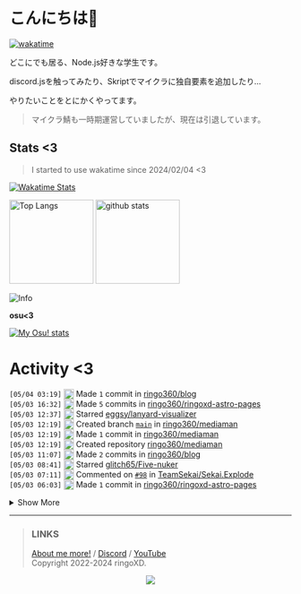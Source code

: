 # こんにちは👋
<!--
<a href="https://ringoxd.pages.dev"><img src="https://avatars.githubusercontent.com/u/105296365" align="right"></a>
-->

[![wakatime](https://wakatime.com/badge/user/018d71ab-3f96-48fe-973b-2f7b3d50ecc9.svg)](https://wakatime.com/@018d71ab-3f96-48fe-973b-2f7b3d50ecc9)

どこにでも居る、Node.js好きな学生です。

discord.jsを触ってみたり、Skriptでマイクラに独自要素を追加したり...

やりたいことをとにかくやってます。

> マイクラ鯖も一時期運営していましたが、現在は引退しています。

## Stats <3


> I started to use wakatime since 2024/02/04 <3

[![Wakatime Stats](https://github-readme-stats.vercel.app/api/wakatime?username=ringo360&layout=compact&theme=tokyonight)](https://wakatime.com/@ringo360)

<p align="left"> 
  <img alt="Top Langs" height="150px" src="https://github-readme-stats.vercel.app/api/top-langs/?username=ringo360&layout=compact&count_private=true&show_icons=true&theme=tokyonight&custom_title=Used%20Languages!" />
  <img alt="github stats" height="150px" src="https://github-readme-stats.vercel.app/api?username=ringo360&count_private=true&show_icons=true&show_icons=true&theme=tokyonight&custom_title=My%20stats%20<3" />
</p>

![Info](http://github-profile-summary-cards.vercel.app/api/cards/profile-details?username=ringo360&theme=tokyonight)


**osu<3**

[![My Osu! stats](https://osu-sig.vercel.app/card?user=P360Rythm&mode=std&lang=en&blur=6&animation=true&hue=307&mini=true)](https://osu.ppy.sh/users/24734251/)

<!--[![Github activity graph](https://github-readme-activity-graph.vercel.app/graph?username=ringo360&bg_color=000024&color=00ff00&line=8080ff&point=d0d0ff&area=true&hide_border=true)](https://github.com/ashutosh00710/github-readme-activity-graph)-->
<!--[![github-chart](https://github-chart.vercel.app/api?user=ringo360)]-->

# Activity <3
<!--START_SECTION:activity-->
`[05/04 03:19]` <img alt="📝" src="https://github.com/cheesits456/github-activity-readme/raw/master/icons/commit.png" align="top" height="18"> Made `1` commit in [ringo360/blog](https://github.com/ringo360/blog)  
`[05/03 16:32]` <img alt="📝" src="https://github.com/cheesits456/github-activity-readme/raw/master/icons/commit.png" align="top" height="18"> Made `5` commits in [ringo360/ringoxd-astro-pages](https://github.com/ringo360/ringoxd-astro-pages)  
`[05/03 12:37]` <img alt="⭐" src="https://github.com/cheesits456/github-activity-readme/raw/master/icons/star.png" align="top" height="18"> Starred [eggsy/lanyard-visualizer](https://github.com/eggsy/lanyard-visualizer)  
`[05/03 12:19]` <img alt="📂" src="https://github.com/cheesits456/github-activity-readme/raw/master/icons/create-branch.png" align="top" height="18"> Created branch [`main`](https://github.com/ringo360/mediaman/tree/main) in [ringo360/mediaman](https://github.com/ringo360/mediaman)  
`[05/03 12:19]` <img alt="📝" src="https://github.com/cheesits456/github-activity-readme/raw/master/icons/commit.png" align="top" height="18"> Made `1` commit in [ringo360/mediaman](https://github.com/ringo360/mediaman)  
`[05/03 12:19]` <img alt="➕" src="https://github.com/cheesits456/github-activity-readme/raw/master/icons/create-repo.png" align="top" height="18"> Created repository [ringo360/mediaman](https://github.com/ringo360/mediaman)  
`[05/03 11:07]` <img alt="📝" src="https://github.com/cheesits456/github-activity-readme/raw/master/icons/commit.png" align="top" height="18"> Made `2` commits in [ringo360/blog](https://github.com/ringo360/blog)  
`[05/03 08:41]` <img alt="⭐" src="https://github.com/cheesits456/github-activity-readme/raw/master/icons/star.png" align="top" height="18"> Starred [glitch65/Five-nuker](https://github.com/glitch65/Five-nuker)  
`[05/03 07:11]` <img alt="🗣" src="https://github.com/cheesits456/github-activity-readme/raw/master/icons/comment.png" align="top" height="18"> Commented on [`#98`](https://github.com//TeamSekai/Sekai.Explode/issues/98 '/gbanにtimeout機能') in [TeamSekai/Sekai.Explode](https://github.com/TeamSekai/Sekai.Explode)  
`[05/03 06:03]` <img alt="📝" src="https://github.com/cheesits456/github-activity-readme/raw/master/icons/commit.png" align="top" height="18"> Made `1` commit in [ringo360/ringoxd-astro-pages](https://github.com/ringo360/ringoxd-astro-pages)  

<details><summary>Show More</summary>

`[05/03 05:37]` <img alt="📝" src="https://github.com/cheesits456/github-activity-readme/raw/master/icons/commit.png" align="top" height="18"> Made `2` commits in [ringo360/blog](https://github.com/ringo360/blog)  
`[05/03 05:21]` <img alt="📝" src="https://github.com/cheesits456/github-activity-readme/raw/master/icons/commit.png" align="top" height="18"> Made `1` commit in [ringo360/ringoxd-astro-pages](https://github.com/ringo360/ringoxd-astro-pages)  
`[05/03 02:19]` <img alt="⭐" src="https://github.com/cheesits456/github-activity-readme/raw/master/icons/star.png" align="top" height="18"> Starred [dochne/wappalyzer](https://github.com/dochne/wappalyzer)  
`[05/03 01:05]` <img alt="📝" src="https://github.com/cheesits456/github-activity-readme/raw/master/icons/commit.png" align="top" height="18"> Made `3` commits in <span title="Private Repo">`🔒ringo360/bio-workers`</span>  
`[05/03 00:52]` <img alt="⭐" src="https://github.com/cheesits456/github-activity-readme/raw/master/icons/star.png" align="top" height="18"> Starred [Mist0090/Monoxide-peaceful](https://github.com/Mist0090/Monoxide-peaceful)  
`[05/02 22:49]` <img alt="⭐" src="https://github.com/cheesits456/github-activity-readme/raw/master/icons/star.png" align="top" height="18"> Starred [tonybaloney/vscode-pets](https://github.com/tonybaloney/vscode-pets)  
`[05/02 13:38]` <img alt="📝" src="https://github.com/cheesits456/github-activity-readme/raw/master/icons/commit.png" align="top" height="18"> Made `900` commits in [TeamSekai/Sekai.Explode](https://github.com/TeamSekai/Sekai.Explode)  
`[05/02 13:38]` <img alt="🎉" src="https://github.com/cheesits456/github-activity-readme/raw/master/icons/merge.png" align="top" height="18"> Merged PR [`#96`](https://github.com//TeamSekai/Sekai.Explode/pull/96 'リファクタリング&canvas使用コマンドをImages Featureに (#74)') in [TeamSekai/Sekai.Explode](https://github.com/TeamSekai/Sekai.Explode)  
`[05/02 13:36]` <img alt="🔍" src="https://github.com/cheesits456/github-activity-readme/raw/master/icons/review.png" align="top" height="18"> Reviewed [`#96`](https://github.com//TeamSekai/Sekai.Explode/pull/96 'リファクタリング&canvas使用コマンドをImages Featureに (#74)') in [TeamSekai/Sekai.Explode](https://github.com/TeamSekai/Sekai.Explode)  
`[05/02 13:28]` <img alt="🗣" src="https://github.com/cheesits456/github-activity-readme/raw/master/icons/comment.png" align="top" height="18"> Commented on [`#96`](https://github.com//TeamSekai/Sekai.Explode/issues/96 'リファクタリング&canvas使用コマンドをImages Featureに (#74)') in [TeamSekai/Sekai.Explode](https://github.com/TeamSekai/Sekai.Explode)  
`[05/02 12:41]` <img alt="⭐" src="https://github.com/cheesits456/github-activity-readme/raw/master/icons/star.png" align="top" height="18"> Starred [leoding86/webextension-pixiv-toolkit](https://github.com/leoding86/webextension-pixiv-toolkit)  
`[05/02 10:51]` <img alt="⭐" src="https://github.com/cheesits456/github-activity-readme/raw/master/icons/star.png" align="top" height="18"> Starred [unjs/consola](https://github.com/unjs/consola)  
`[05/02 10:47]` <img alt="📝" src="https://github.com/cheesits456/github-activity-readme/raw/master/icons/commit.png" align="top" height="18"> Made `1` commit in [TeamSekai/.github](https://github.com/TeamSekai/.github)  
`[05/02 10:44]` <img alt="📝" src="https://github.com/cheesits456/github-activity-readme/raw/master/icons/commit.png" align="top" height="18"> Made `0` commits in [TeamSekai/Sekai.Explode](https://github.com/TeamSekai/Sekai.Explode)  
`[05/02 10:44]` <img alt="❌" src="https://github.com/cheesits456/github-activity-readme/raw/master/icons/delete.png" align="top" height="18"> Deleted `bugfix/play-domain` from [TeamSekai/Sekai.Explode](https://github.com/TeamSekai/Sekai.Explode)  
`[05/02 10:38]` <img alt="📝" src="https://github.com/cheesits456/github-activity-readme/raw/master/icons/commit.png" align="top" height="18"> Made `1` commit in [TeamSekai/Sekai.Explode](https://github.com/TeamSekai/Sekai.Explode)  
`[05/02 08:07]` <img alt="📝" src="https://github.com/cheesits456/github-activity-readme/raw/master/icons/commit.png" align="top" height="18"> Made `38` commits in [ringo360/wakeup-and-sleep-app](https://github.com/ringo360/wakeup-and-sleep-app)  
`[05/02 04:09]` <img alt="🗣" src="https://github.com/cheesits456/github-activity-readme/raw/master/icons/comment.png" align="top" height="18"> Commented on [`#15`](https://github.com//TeamSekai/Sekai.CDN/issues/15 'ドラッグ＆ドロップでファイルアップロードできるようにしなさい') in [TeamSekai/Sekai.CDN](https://github.com/TeamSekai/Sekai.CDN)  
`[05/01 22:54]` <img alt="⭐" src="https://github.com/cheesits456/github-activity-readme/raw/master/icons/star.png" align="top" height="18"> Starred [aoijs/aoi.js](https://github.com/aoijs/aoi.js)  
`[05/01 12:46]` <img alt="📝" src="https://github.com/cheesits456/github-activity-readme/raw/master/icons/commit.png" align="top" height="18"> Made `3` commits in [ringo360/blog](https://github.com/ringo360/blog)  
`[04/30 08:15]` <img alt="📝" src="https://github.com/cheesits456/github-activity-readme/raw/master/icons/commit.png" align="top" height="18"> Made `38` commits in [ringo360/wakeup-and-sleep-app](https://github.com/ringo360/wakeup-and-sleep-app)  
`[04/30 06:39]` <img alt="📂" src="https://github.com/cheesits456/github-activity-readme/raw/master/icons/create-branch.png" align="top" height="18"> Created branch [`main`](https://github.com/ringo360/wakeup-and-sleep-app/tree/main) in [ringo360/wakeup-and-sleep-app](https://github.com/ringo360/wakeup-and-sleep-app)  
`[04/30 06:39]` <img alt="📝" src="https://github.com/cheesits456/github-activity-readme/raw/master/icons/commit.png" align="top" height="18"> Made `1` commit in [ringo360/wakeup-and-sleep-app](https://github.com/ringo360/wakeup-and-sleep-app)  
`[04/30 06:39]` <img alt="➕" src="https://github.com/cheesits456/github-activity-readme/raw/master/icons/create-repo.png" align="top" height="18"> Created repository [ringo360/wakeup-and-sleep-app](https://github.com/ringo360/wakeup-and-sleep-app)  
`[04/29 00:44]` <img alt="⭐" src="https://github.com/cheesits456/github-activity-readme/raw/master/icons/star.png" align="top" height="18"> Starred [WiIIiam278/PAPIProxyBridge](https://github.com/WiIIiam278/PAPIProxyBridge)  
`[04/28 16:21]` <img alt="📝" src="https://github.com/cheesits456/github-activity-readme/raw/master/icons/commit.png" align="top" height="18"> Made `6` commits in <span title="Private Repo">`🔒ringo360/privatebot`</span>  
`[04/28 13:44]` <img alt="📝" src="https://github.com/cheesits456/github-activity-readme/raw/master/icons/commit.png" align="top" height="18"> Made `18` commits in [TeamSekai/Sekai.Explode](https://github.com/TeamSekai/Sekai.Explode)  
`[04/28 13:35]` <img alt="❗️" src="https://github.com/cheesits456/github-activity-readme/raw/master/icons/issue.png" align="top" height="18"> Closed issue [`#94`](https://github.com//TeamSekai/Sekai.Explode/issues/94 '年齢を調べるコマンドの追加') in [TeamSekai/Sekai.Explode](https://github.com/TeamSekai/Sekai.Explode)  
`[04/28 13:35]` <img alt="❗️" src="https://github.com/cheesits456/github-activity-readme/raw/master/icons/issue.png" align="top" height="18"> Closed issue [`#54`](https://github.com//TeamSekai/Sekai.Explode/issues/54 '日時の表示コマンド') in [TeamSekai/Sekai.Explode](https://github.com/TeamSekai/Sekai.Explode)  
`[04/28 13:35]` <img alt="🎉" src="https://github.com/cheesits456/github-activity-readme/raw/master/icons/merge.png" align="top" height="18"> Merged PR [`#95`](https://github.com//TeamSekai/Sekai.Explode/pull/95 '/dateコマンドの追加 (#54, #94)') in [TeamSekai/Sekai.Explode](https://github.com/TeamSekai/Sekai.Explode)  
`[04/28 13:35]` <img alt="🔍" src="https://github.com/cheesits456/github-activity-readme/raw/master/icons/review.png" align="top" height="18"> Reviewed [`#95`](https://github.com//TeamSekai/Sekai.Explode/pull/95 '/dateコマンドの追加 (#54, #94)') in [TeamSekai/Sekai.Explode](https://github.com/TeamSekai/Sekai.Explode)  
`[04/28 13:23]` <img alt="🗣" src="https://github.com/cheesits456/github-activity-readme/raw/master/icons/comment.png" align="top" height="18"> Commented on [`#95`](https://github.com//TeamSekai/Sekai.Explode/issues/95 '/dateコマンドの追加 (#54, #94)') in [TeamSekai/Sekai.Explode](https://github.com/TeamSekai/Sekai.Explode)  
`[04/28 06:15]` <img alt="📝" src="https://github.com/cheesits456/github-activity-readme/raw/master/icons/commit.png" align="top" height="18"> Made `3` commits in <span title="Private Repo">`🔒ringo360/MCBE-DiscordBridge`</span>  
`[04/28 01:47]` <img alt="📝" src="https://github.com/cheesits456/github-activity-readme/raw/master/icons/commit.png" align="top" height="18"> Made `1` commit in [ringo360/blog](https://github.com/ringo360/blog)  
`[04/27 23:27]` <img alt="⭐" src="https://github.com/cheesits456/github-activity-readme/raw/master/icons/star.png" align="top" height="18"> Starred [LiteLDev/LeviLamina](https://github.com/LiteLDev/LeviLamina)  
`[04/27 23:26]` <img alt="⭐" src="https://github.com/cheesits456/github-activity-readme/raw/master/icons/star.png" align="top" height="18"> Starred [AutumnVN/bot](https://github.com/AutumnVN/bot)  
`[04/27 15:53]` <img alt="📝" src="https://github.com/cheesits456/github-activity-readme/raw/master/icons/commit.png" align="top" height="18"> Made `11` commits in [ringo360/URL-Shortener](https://github.com/ringo360/URL-Shortener)  
`[04/27 08:46]` <img alt="📂" src="https://github.com/cheesits456/github-activity-readme/raw/master/icons/create-branch.png" align="top" height="18"> Created branch [`main`](https://github.com/ringo360/URL-Shortener/tree/main) in [ringo360/URL-Shortener](https://github.com/ringo360/URL-Shortener)  
`[04/27 08:46]` <img alt="➕" src="https://github.com/cheesits456/github-activity-readme/raw/master/icons/create-repo.png" align="top" height="18"> Created repository [ringo360/URL-Shortener](https://github.com/ringo360/URL-Shortener)  
`[04/27 07:39]` <img alt="📝" src="https://github.com/cheesits456/github-activity-readme/raw/master/icons/commit.png" align="top" height="18"> Made `1` commit in <span title="Private Repo">`🔒TeamSekai/Sekai.CDN-Viewer`</span>  
`[04/27 07:39]` <img alt="📂" src="https://github.com/cheesits456/github-activity-readme/raw/master/icons/create-branch.png" align="top" height="18"> Created branch `main` in <span title="Private Repo">`🔒TeamSekai/Sekai.CDN-Viewer`</span>  
`[04/27 07:39]` <img alt="➕" src="https://github.com/cheesits456/github-activity-readme/raw/master/icons/create-repo.png" align="top" height="18"> Created repository <span title="Private Repo">`🔒TeamSekai/Sekai.CDN-Viewer`</span>  
`[04/27 04:24]` <img alt="📝" src="https://github.com/cheesits456/github-activity-readme/raw/master/icons/commit.png" align="top" height="18"> Made `1` commit in <span title="Private Repo">`🔒ringo360/yamatomc`</span>  
`[04/27 04:24]` <img alt="📝" src="https://github.com/cheesits456/github-activity-readme/raw/master/icons/commit.png" align="top" height="18"> Made `1` commit in <span title="Private Repo">`🔒ringo360/MCBE-DiscordBridge`</span>  
`[04/27 04:24]` <img alt="📝" src="https://github.com/cheesits456/github-activity-readme/raw/master/icons/commit.png" align="top" height="18"> Made `1` commit in <span title="Private Repo">`🔒ringo360/mayasv`</span>  
`[04/27 04:22]` <img alt="📝" src="https://github.com/cheesits456/github-activity-readme/raw/master/icons/commit.png" align="top" height="18"> Made `1` commit in <span title="Private Repo">`🔒ringo360/bdsx-customized`</span>  
`[04/26 06:48]` <img alt="⭐" src="https://github.com/cheesits456/github-activity-readme/raw/master/icons/star.png" align="top" height="18"> Starred [Snazzah/catcut](https://github.com/Snazzah/catcut)  
`[04/25 11:12]` <img alt="⭐" src="https://github.com/cheesits456/github-activity-readme/raw/master/icons/star.png" align="top" height="18"> Starred [elithrar/workers-hono-rate-limit](https://github.com/elithrar/workers-hono-rate-limit)  
`[04/25 11:11]` <img alt="⭐" src="https://github.com/cheesits456/github-activity-readme/raw/master/icons/star.png" align="top" height="18"> Starred [ziaenso-kuma/yt-dlpGUI](https://github.com/ziaenso-kuma/yt-dlpGUI)  
`[04/25 08:50]` <img alt="🗣" src="https://github.com/cheesits456/github-activity-readme/raw/master/icons/comment.png" align="top" height="18"> Commented on [`#94`](https://github.com//TeamSekai/Sekai.Explode/issues/94 '年齢を調べるコマンドの追加') in [TeamSekai/Sekai.Explode](https://github.com/TeamSekai/Sekai.Explode)  
`[04/24 23:14]` <img alt="❗️" src="https://github.com/cheesits456/github-activity-readme/raw/master/icons/issue.png" align="top" height="18"> Opened issue [`#94`](https://github.com//TeamSekai/Sekai.Explode/issues/94 '年齢を調べるコマンドの追加') in [TeamSekai/Sekai.Explode](https://github.com/TeamSekai/Sekai.Explode)  
`[04/24 22:51]` <img alt="⭐" src="https://github.com/cheesits456/github-activity-readme/raw/master/icons/star.png" align="top" height="18"> Starred [collinalexbell/HackMatrix](https://github.com/collinalexbell/HackMatrix)  
`[04/24 22:50]` <img alt="⭐" src="https://github.com/cheesits456/github-activity-readme/raw/master/icons/star.png" align="top" height="18"> Starred [bcdice/BCDice](https://github.com/bcdice/BCDice)  
`[04/24 22:49]` <img alt="⭐" src="https://github.com/cheesits456/github-activity-readme/raw/master/icons/star.png" align="top" height="18"> Starred [SAWARATSUKI/ServiceLogos](https://github.com/SAWARATSUKI/ServiceLogos)  
`[04/24 13:25]` <img alt="⭐" src="https://github.com/cheesits456/github-activity-readme/raw/master/icons/star.png" align="top" height="18"> Starred [taka-4602/Discord-Backup-Bot](https://github.com/taka-4602/Discord-Backup-Bot)  
`[04/24 13:03]` <img alt="📂" src="https://github.com/cheesits456/github-activity-readme/raw/master/icons/create-branch.png" align="top" height="18"> Created branch `main` in <span title="Private Repo">`🔒ringo360/quicksender`</span>  
`[04/24 13:03]` <img alt="📝" src="https://github.com/cheesits456/github-activity-readme/raw/master/icons/commit.png" align="top" height="18"> Made `1` commit in <span title="Private Repo">`🔒ringo360/quicksender`</span>  
`[04/24 13:03]` <img alt="➕" src="https://github.com/cheesits456/github-activity-readme/raw/master/icons/create-repo.png" align="top" height="18"> Created repository <span title="Private Repo">`🔒ringo360/quicksender`</span>  
`[04/24 13:02]` <img alt="📝" src="https://github.com/cheesits456/github-activity-readme/raw/master/icons/commit.png" align="top" height="18"> Made `2` commits in <span title="Private Repo">`🔒ringo360/WebhookSpammer`</span>  
`[04/24 08:36]` <img alt="📝" src="https://github.com/cheesits456/github-activity-readme/raw/master/icons/commit.png" align="top" height="18"> Made `1` commit in <span title="Private Repo">`🔒ringo360/mayasv`</span>  
`[04/24 08:35]` <img alt="📝" src="https://github.com/cheesits456/github-activity-readme/raw/master/icons/commit.png" align="top" height="18"> Made `1` commit in <span title="Private Repo">`🔒ringo360/bdsx-customized`</span>  
`[04/24 08:35]` <img alt="📝" src="https://github.com/cheesits456/github-activity-readme/raw/master/icons/commit.png" align="top" height="18"> Made `1` commit in <span title="Private Repo">`🔒ringo360/yamatomc`</span>  
`[04/24 08:30]` <img alt="📝" src="https://github.com/cheesits456/github-activity-readme/raw/master/icons/commit.png" align="top" height="18"> Made `2` commits in <span title="Private Repo">`🔒ringo360/mayasv`</span>  
`[04/24 08:30]` <img alt="📝" src="https://github.com/cheesits456/github-activity-readme/raw/master/icons/commit.png" align="top" height="18"> Made `2` commits in <span title="Private Repo">`🔒ringo360/bdsx-customized`</span>  
`[04/24 08:30]` <img alt="📝" src="https://github.com/cheesits456/github-activity-readme/raw/master/icons/commit.png" align="top" height="18"> Made `2` commits in <span title="Private Repo">`🔒ringo360/yamatomc`</span>  
`[04/24 08:29]` <img alt="📝" src="https://github.com/cheesits456/github-activity-readme/raw/master/icons/commit.png" align="top" height="18"> Made `1` commit in <span title="Private Repo">`🔒ringo360/mayasv`</span>  
`[04/24 08:29]` <img alt="📝" src="https://github.com/cheesits456/github-activity-readme/raw/master/icons/commit.png" align="top" height="18"> Made `1` commit in <span title="Private Repo">`🔒ringo360/bdsx-customized`</span>  
`[04/24 08:28]` <img alt="📝" src="https://github.com/cheesits456/github-activity-readme/raw/master/icons/commit.png" align="top" height="18"> Made `2` commits in <span title="Private Repo">`🔒ringo360/yamatomc`</span>  
`[04/23 23:23]` <img alt="⭐" src="https://github.com/cheesits456/github-activity-readme/raw/master/icons/star.png" align="top" height="18"> Starred [mhyfritz/astro-landing-page](https://github.com/mhyfritz/astro-landing-page)  
`[04/23 12:53]` <img alt="⭐" src="https://github.com/cheesits456/github-activity-readme/raw/master/icons/star.png" align="top" height="18"> Starred [draciusss/Updated-Draciusss-1.20.73-](https://github.com/draciusss/Updated-Draciusss-1.20.73-)  
`[04/22 23:17]` <img alt="⭐" src="https://github.com/cheesits456/github-activity-readme/raw/master/icons/star.png" align="top" height="18"> Starred [porsager/postgres](https://github.com/porsager/postgres)  
`[04/22 23:15]` <img alt="⭐" src="https://github.com/cheesits456/github-activity-readme/raw/master/icons/star.png" align="top" height="18"> Starred [mlomb/chat-analytics](https://github.com/mlomb/chat-analytics)  
`[04/22 23:00]` <img alt="⭐" src="https://github.com/cheesits456/github-activity-readme/raw/master/icons/star.png" align="top" height="18"> Starred [Delitefully/DiscordLists](https://github.com/Delitefully/DiscordLists)  
`[04/22 09:45]` <img alt="📝" src="https://github.com/cheesits456/github-activity-readme/raw/master/icons/commit.png" align="top" height="18"> Made `2` commits in <span title="Private Repo">`🔒ringo360/bdsx-customized`</span>  
`[04/22 09:44]` <img alt="📝" src="https://github.com/cheesits456/github-activity-readme/raw/master/icons/commit.png" align="top" height="18"> Made `3` commits in <span title="Private Repo">`🔒ringo360/yamatomc`</span>  
`[04/22 09:44]` <img alt="📝" src="https://github.com/cheesits456/github-activity-readme/raw/master/icons/commit.png" align="top" height="18"> Made `1` commit in <span title="Private Repo">`🔒ringo360/bdsx-customized`</span>  
`[04/22 09:44]` <img alt="📝" src="https://github.com/cheesits456/github-activity-readme/raw/master/icons/commit.png" align="top" height="18"> Made `1` commit in <span title="Private Repo">`🔒ringo360/yamatomc`</span>  
`[04/22 08:07]` <img alt="⭐" src="https://github.com/cheesits456/github-activity-readme/raw/master/icons/star.png" align="top" height="18"> Starred [Matleox/Matleox-Nuker](https://github.com/Matleox/Matleox-Nuker)  
`[04/21 22:58]` <img alt="⭐" src="https://github.com/cheesits456/github-activity-readme/raw/master/icons/star.png" align="top" height="18"> Starred [m1ntooo/ipod-classic-js](https://github.com/m1ntooo/ipod-classic-js)  
`[04/21 09:25]` <img alt="📝" src="https://github.com/cheesits456/github-activity-readme/raw/master/icons/commit.png" align="top" height="18"> Made `2` commits in <span title="Private Repo">`🔒ringo360/mayasv`</span>  
`[04/21 02:17]` <img alt="📝" src="https://github.com/cheesits456/github-activity-readme/raw/master/icons/commit.png" align="top" height="18"> Made `3` commits in [ringo360/blog](https://github.com/ringo360/blog)  
`[04/21 01:43]` <img alt="⭐" src="https://github.com/cheesits456/github-activity-readme/raw/master/icons/star.png" align="top" height="18"> Starred [H4cK3dR4Du/Discord-Email-Verifier](https://github.com/H4cK3dR4Du/Discord-Email-Verifier)  
`[04/21 01:42]` <img alt="⭐" src="https://github.com/cheesits456/github-activity-readme/raw/master/icons/star.png" align="top" height="18"> Starred [Tyrrrz/DiscordChatExporter](https://github.com/Tyrrrz/DiscordChatExporter)  
`[04/20 17:27]` <img alt="📝" src="https://github.com/cheesits456/github-activity-readme/raw/master/icons/commit.png" align="top" height="18"> Made `1` commit in [ringo360/blog](https://github.com/ringo360/blog)  
`[04/20 11:46]` <img alt="⭐" src="https://github.com/cheesits456/github-activity-readme/raw/master/icons/star.png" align="top" height="18"> Starred [z-huang/InnerTune](https://github.com/z-huang/InnerTune)  
`[04/20 09:12]` <img alt="📝" src="https://github.com/cheesits456/github-activity-readme/raw/master/icons/commit.png" align="top" height="18"> Made `6` commits in <span title="Private Repo">`🔒ringo360/bio-page`</span>  
`[04/20 04:28]` <img alt="📝" src="https://github.com/cheesits456/github-activity-readme/raw/master/icons/commit.png" align="top" height="18"> Made `1` commit in <span title="Private Repo">`🔒ringo360/bio-workers`</span>  
`[04/20 04:24]` <img alt="📝" src="https://github.com/cheesits456/github-activity-readme/raw/master/icons/commit.png" align="top" height="18"> Made `9` commits in <span title="Private Repo">`🔒ringo360/bio-page`</span>  
`[04/20 03:04]` <img alt="⭐" src="https://github.com/cheesits456/github-activity-readme/raw/master/icons/star.png" align="top" height="18"> Starred [PetricaT/ProgrammingVTuberLogos-Addon](https://github.com/PetricaT/ProgrammingVTuberLogos-Addon)  
`[04/20 03:04]` <img alt="⭐" src="https://github.com/cheesits456/github-activity-readme/raw/master/icons/star.png" align="top" height="18"> Starred [Aspw-w/Python-Test](https://github.com/Aspw-w/Python-Test)  
`[04/20 03:03]` <img alt="⭐" src="https://github.com/cheesits456/github-activity-readme/raw/master/icons/star.png" align="top" height="18"> Starred [Aspw-w/Shark-Client](https://github.com/Aspw-w/Shark-Client)  
`[04/20 02:59]` <img alt="⭐" src="https://github.com/cheesits456/github-activity-readme/raw/master/icons/star.png" align="top" height="18"> Starred [kaonasi-biwa/Twitter-UI-Customizer](https://github.com/kaonasi-biwa/Twitter-UI-Customizer)  
`[04/19 07:06]` <img alt="⭐" src="https://github.com/cheesits456/github-activity-readme/raw/master/icons/star.png" align="top" height="18"> Starred [cegatte/Discord-Raider-fixed](https://github.com/cegatte/Discord-Raider-fixed)  
`[04/17 22:02]` <img alt="⭐" src="https://github.com/cheesits456/github-activity-readme/raw/master/icons/star.png" align="top" height="18"> Starred [IrisDimensions/overworld](https://github.com/IrisDimensions/overworld)  
`[04/17 22:00]` <img alt="⭐" src="https://github.com/cheesits456/github-activity-readme/raw/master/icons/star.png" align="top" height="18"> Starred [Strencher/BetterDiscordStuff](https://github.com/Strencher/BetterDiscordStuff)  
`[04/16 10:59]` <img alt="⭐" src="https://github.com/cheesits456/github-activity-readme/raw/master/icons/star.png" align="top" height="18"> Starred [ambr0sial/femboyaccess](https://github.com/ambr0sial/femboyaccess)  
`[04/15 22:52]` <img alt="⭐" src="https://github.com/cheesits456/github-activity-readme/raw/master/icons/star.png" align="top" height="18"> Starred [ClearVision/ClearVision-v6](https://github.com/ClearVision/ClearVision-v6)  
`[04/15 09:49]` <img alt="📝" src="https://github.com/cheesits456/github-activity-readme/raw/master/icons/commit.png" align="top" height="18"> Made `1` commit in <span title="Private Repo">`🔒ringo360/bio-workers`</span>  
`[04/14 23:09]` <img alt="⭐" src="https://github.com/cheesits456/github-activity-readme/raw/master/icons/star.png" align="top" height="18"> Starred [blackray207/Shrek-Tools](https://github.com/blackray207/Shrek-Tools)  
`[04/14 22:04]` <img alt="⭐" src="https://github.com/cheesits456/github-activity-readme/raw/master/icons/star.png" align="top" height="18"> Starred [Aspw-w/NightX-Client](https://github.com/Aspw-w/NightX-Client)  
`[04/14 22:01]` <img alt="⭐" src="https://github.com/cheesits456/github-activity-readme/raw/master/icons/star.png" align="top" height="18"> Starred [muzam1l/tclone](https://github.com/muzam1l/tclone)  
`[04/14 06:02]` <img alt="📝" src="https://github.com/cheesits456/github-activity-readme/raw/master/icons/commit.png" align="top" height="18"> Made `3` commits in <span title="Private Repo">`🔒ringo360/bio-workers`</span>  
`[04/14 04:07]` <img alt="📝" src="https://github.com/cheesits456/github-activity-readme/raw/master/icons/commit.png" align="top" height="18"> Made `1` commit in <span title="Private Repo">`🔒ringo360/bio-page`</span>  
`[04/14 03:57]` <img alt="📂" src="https://github.com/cheesits456/github-activity-readme/raw/master/icons/create-branch.png" align="top" height="18"> Created branch [`master`](https://github.com/ringo360/biopage/tree/master) in [ringo360/biopage](https://github.com/ringo360/biopage)  
`[04/14 03:57]` <img alt="➕" src="https://github.com/cheesits456/github-activity-readme/raw/master/icons/create-repo.png" align="top" height="18"> Created repository [ringo360/biopage](https://github.com/ringo360/biopage)  
`[04/13 07:31]` <img alt="⭐" src="https://github.com/cheesits456/github-activity-readme/raw/master/icons/star.png" align="top" height="18"> Starred [massgravel/Microsoft-Activation-Scripts](https://github.com/massgravel/Microsoft-Activation-Scripts)  
`[04/13 06:28]` <img alt="📝" src="https://github.com/cheesits456/github-activity-readme/raw/master/icons/commit.png" align="top" height="18"> Made `6` commits in [ringo360/blog](https://github.com/ringo360/blog)  
`[04/12 09:40]` <img alt="⭐" src="https://github.com/cheesits456/github-activity-readme/raw/master/icons/star.png" align="top" height="18"> Starred [yusukebe/url-shortener](https://github.com/yusukebe/url-shortener)  
`[04/12 08:18]` <img alt="⭐" src="https://github.com/cheesits456/github-activity-readme/raw/master/icons/star.png" align="top" height="18"> Starred [robertguss/Astro-Theme-Creek](https://github.com/robertguss/Astro-Theme-Creek)  
`[04/12 08:18]` <img alt="⭐" src="https://github.com/cheesits456/github-activity-readme/raw/master/icons/star.png" align="top" height="18"> Starred [jonasmerlin/astro-seo](https://github.com/jonasmerlin/astro-seo)  
`[04/11 22:00]` <img alt="⭐" src="https://github.com/cheesits456/github-activity-readme/raw/master/icons/star.png" align="top" height="18"> Starred [cloudflare/workers-aws-template](https://github.com/cloudflare/workers-aws-template)  
`[04/11 21:58]` <img alt="⭐" src="https://github.com/cheesits456/github-activity-readme/raw/master/icons/star.png" align="top" height="18"> Starred [eknkc/ssr-benchmark](https://github.com/eknkc/ssr-benchmark)  
`[04/11 11:54]` <img alt="⭐" src="https://github.com/cheesits456/github-activity-readme/raw/master/icons/star.png" align="top" height="18"> Starred [zloirock/core-js](https://github.com/zloirock/core-js)  
`[04/10 22:22]` <img alt="⭐" src="https://github.com/cheesits456/github-activity-readme/raw/master/icons/star.png" align="top" height="18"> Starred [rustybalboadev/Discord-Raid-Tool](https://github.com/rustybalboadev/Discord-Raid-Tool)  
`[04/10 15:10]` <img alt="⭐" src="https://github.com/cheesits456/github-activity-readme/raw/master/icons/star.png" align="top" height="18"> Starred [takejohn/misskey-bot.is](https://github.com/takejohn/misskey-bot.is)  
`[04/10 14:41]` <img alt="❗️" src="https://github.com/cheesits456/github-activity-readme/raw/master/icons/issue.png" align="top" height="18"> Opened issue [`#93`](https://github.com//TeamSekai/Sekai.Explode/issues/93 '/graphのタイトルバグ') in [TeamSekai/Sekai.Explode](https://github.com/TeamSekai/Sekai.Explode)  
`[04/10 14:22]` <img alt="📝" src="https://github.com/cheesits456/github-activity-readme/raw/master/icons/commit.png" align="top" height="18"> Made `21` commits in [TeamSekai/Sekai.CDN](https://github.com/TeamSekai/Sekai.CDN)  
`[04/10 14:22]` <img alt="🎉" src="https://github.com/cheesits456/github-activity-readme/raw/master/icons/merge.png" align="top" height="18"> Merged PR [`#14`](https://github.com//TeamSekai/Sekai.CDN/pull/14 'デザインをちょっとよくした') in [TeamSekai/Sekai.CDN](https://github.com/TeamSekai/Sekai.CDN)  
`[04/10 14:22]` <img alt="🔍" src="https://github.com/cheesits456/github-activity-readme/raw/master/icons/review.png" align="top" height="18"> Reviewed [`#14`](https://github.com//TeamSekai/Sekai.CDN/pull/14 'デザインをちょっとよくした') in [TeamSekai/Sekai.CDN](https://github.com/TeamSekai/Sekai.CDN)  
`[04/09 22:18]` <img alt="⭐" src="https://github.com/cheesits456/github-activity-readme/raw/master/icons/star.png" align="top" height="18"> Starred [kawarimidoll/denote](https://github.com/kawarimidoll/denote)  
`[04/09 14:13]` <img alt="🗣" src="https://github.com/cheesits456/github-activity-readme/raw/master/icons/comment.png" align="top" height="18"> Commented on [`#14`](https://github.com//TeamSekai/Sekai.CDN/issues/14 'デザインをちょっとよくした') in [TeamSekai/Sekai.CDN](https://github.com/TeamSekai/Sekai.CDN)  
`[04/09 08:21]` <img alt="📝" src="https://github.com/cheesits456/github-activity-readme/raw/master/icons/commit.png" align="top" height="18"> Made `4` commits in [TeamSekai/Sekai.Explode](https://github.com/TeamSekai/Sekai.Explode)  
`[04/09 08:21]` <img alt="❗️" src="https://github.com/cheesits456/github-activity-readme/raw/master/icons/issue.png" align="top" height="18"> Closed issue [`#77`](https://github.com//TeamSekai/Sekai.Explode/issues/77 '/uploadコマンドがファイルの種類によって使用できない') in [TeamSekai/Sekai.Explode](https://github.com/TeamSekai/Sekai.Explode)  
`[04/09 08:21]` <img alt="🎉" src="https://github.com/cheesits456/github-activity-readme/raw/master/icons/merge.png" align="top" height="18"> Merged PR [`#90`](https://github.com//TeamSekai/Sekai.Explode/pull/90 '/uploadコマンドが一部ファイルに対応していない問題を修正 (#77)') in [TeamSekai/Sekai.Explode](https://github.com/TeamSekai/Sekai.Explode)  
`[04/09 08:21]` <img alt="🔍" src="https://github.com/cheesits456/github-activity-readme/raw/master/icons/review.png" align="top" height="18"> Reviewed [`#90`](https://github.com//TeamSekai/Sekai.Explode/pull/90 '/uploadコマンドが一部ファイルに対応していない問題を修正 (#77)') in [TeamSekai/Sekai.Explode](https://github.com/TeamSekai/Sekai.Explode)  
`[04/09 07:19]` <img alt="⭐" src="https://github.com/cheesits456/github-activity-readme/raw/master/icons/star.png" align="top" height="18"> Starred [lobehub/lobe-chat](https://github.com/lobehub/lobe-chat)  
`[04/09 06:43]` <img alt="🗣" src="https://github.com/cheesits456/github-activity-readme/raw/master/icons/comment.png" align="top" height="18"> Commented on [`#90`](https://github.com//TeamSekai/Sekai.Explode/issues/90 '/uploadコマンドが一部ファイルに対応していない問題を修正 (#77)') in [TeamSekai/Sekai.Explode](https://github.com/TeamSekai/Sekai.Explode)  
`[04/08 22:16]` <img alt="⭐" src="https://github.com/cheesits456/github-activity-readme/raw/master/icons/star.png" align="top" height="18"> Starred [saicaca/fuwari](https://github.com/saicaca/fuwari)  
`[04/08 22:15]` <img alt="⭐" src="https://github.com/cheesits456/github-activity-readme/raw/master/icons/star.png" align="top" height="18"> Starred [Cretezy/cloudflare-d1-backup](https://github.com/Cretezy/cloudflare-d1-backup)  
`[04/08 22:14]` <img alt="⭐" src="https://github.com/cheesits456/github-activity-readme/raw/master/icons/star.png" align="top" height="18"> Starred [ktym4a/astro-page-insight](https://github.com/ktym4a/astro-page-insight)  
`[04/08 22:14]` <img alt="⭐" src="https://github.com/cheesits456/github-activity-readme/raw/master/icons/star.png" align="top" height="18"> Starred [LuisFun/discord-hono](https://github.com/LuisFun/discord-hono)  
`[04/08 22:12]` <img alt="⭐" src="https://github.com/cheesits456/github-activity-readme/raw/master/icons/star.png" align="top" height="18"> Starred [FreezeEngine/pakkit](https://github.com/FreezeEngine/pakkit)  
`[04/08 22:11]` <img alt="⭐" src="https://github.com/cheesits456/github-activity-readme/raw/master/icons/star.png" align="top" height="18"> Starred [SIsilicon/WorldEdit-BE](https://github.com/SIsilicon/WorldEdit-BE)  
`[04/08 22:10]` <img alt="🗣" src="https://github.com/cheesits456/github-activity-readme/raw/master/icons/comment.png" align="top" height="18"> Commented on [`#92`](https://github.com//TeamSekai/Sekai.Explode/issues/92 '権限システムの改善と強化') in [TeamSekai/Sekai.Explode](https://github.com/TeamSekai/Sekai.Explode)  
`[04/07 07:08]` <img alt="📝" src="https://github.com/cheesits456/github-activity-readme/raw/master/icons/commit.png" align="top" height="18"> Made `2` commits in [TeamSekai/Sekai-Webpage](https://github.com/TeamSekai/Sekai-Webpage)  
`[04/07 06:42]` <img alt="🗣" src="https://github.com/cheesits456/github-activity-readme/raw/master/icons/comment.png" align="top" height="18"> Commented on [`#88`](https://github.com//TeamSekai/Sekai.Explode/issues/88 '/skip コマンド時特定のロール以外はVCに参加している半数の同意がない限りスキップができない(どうでもいいかも)') in [TeamSekai/Sekai.Explode](https://github.com/TeamSekai/Sekai.Explode)  
`[04/07 06:40]` <img alt="🗣" src="https://github.com/cheesits456/github-activity-readme/raw/master/icons/comment.png" align="top" height="18"> Commented on [`#87`](https://github.com//TeamSekai/Sekai.Explode/issues/87 '音楽再生時にループ再生をできるようにしてほしい') in [TeamSekai/Sekai.Explode](https://github.com/TeamSekai/Sekai.Explode)  
`[04/07 06:39]` <img alt="📝" src="https://github.com/cheesits456/github-activity-readme/raw/master/icons/commit.png" align="top" height="18"> Made `5` commits in [TeamSekai/Sekai.Explode](https://github.com/TeamSekai/Sekai.Explode)  
`[04/07 06:39]` <img alt="🎉" src="https://github.com/cheesits456/github-activity-readme/raw/master/icons/merge.png" align="top" height="18"> Merged PR [`#89`](https://github.com//TeamSekai/Sekai.Explode/pull/89 '一部機能を無効化できるように') in [TeamSekai/Sekai.Explode](https://github.com/TeamSekai/Sekai.Explode)  
`[04/07 06:39]` <img alt="🔍" src="https://github.com/cheesits456/github-activity-readme/raw/master/icons/review.png" align="top" height="18"> Reviewed [`#89`](https://github.com//TeamSekai/Sekai.Explode/pull/89 '一部機能を無効化できるように') in [TeamSekai/Sekai.Explode](https://github.com/TeamSekai/Sekai.Explode)  
`[04/06 15:39]` <img alt="📝" src="https://github.com/cheesits456/github-activity-readme/raw/master/icons/commit.png" align="top" height="18"> Made `9` commits in [TeamSekai/Sekai.CDN](https://github.com/TeamSekai/Sekai.CDN)  
`[04/06 15:39]` <img alt="🎉" src="https://github.com/cheesits456/github-activity-readme/raw/master/icons/merge.png" align="top" height="18"> Merged PR [`#12`](https://github.com//TeamSekai/Sekai.CDN/pull/12 'CSS完全に理解した') in [TeamSekai/Sekai.CDN](https://github.com/TeamSekai/Sekai.CDN)  
`[04/06 15:38]` <img alt="🔍" src="https://github.com/cheesits456/github-activity-readme/raw/master/icons/review.png" align="top" height="18"> Reviewed [`#12`](https://github.com//TeamSekai/Sekai.CDN/pull/12 'CSS完全に理解した') in [TeamSekai/Sekai.CDN](https://github.com/TeamSekai/Sekai.CDN)  
`[04/06 15:37]` <img alt="📝" src="https://github.com/cheesits456/github-activity-readme/raw/master/icons/commit.png" align="top" height="18"> Made `5` commits in [TeamSekai/Sekai-Webpage](https://github.com/TeamSekai/Sekai-Webpage)  
`[04/05 13:01]` <img alt="📝" src="https://github.com/cheesits456/github-activity-readme/raw/master/icons/commit.png" align="top" height="18"> Made `1` commit in [TeamSekai/Sekai.Explode](https://github.com/TeamSekai/Sekai.Explode)  
`[04/05 12:59]` <img alt="📝" src="https://github.com/cheesits456/github-activity-readme/raw/master/icons/commit.png" align="top" height="18"> Made `1` commit in [TeamSekai/Sekai-Webpage](https://github.com/TeamSekai/Sekai-Webpage)  
`[04/05 12:45]` <img alt="📂" src="https://github.com/cheesits456/github-activity-readme/raw/master/icons/create-branch.png" align="top" height="18"> Created branch [`feature/86-changelog`](https://github.com/TeamSekai/Sekai.Explode/tree/feature/86-changelog) in [TeamSekai/Sekai.Explode](https://github.com/TeamSekai/Sekai.Explode)  
`[04/05 12:44]` <img alt="❗️" src="https://github.com/cheesits456/github-activity-readme/raw/master/icons/issue.png" align="top" height="18"> Opened issue [`#86`](https://github.com//TeamSekai/Sekai.Explode/issues/86 'Changelogをコマンドで見れるようにしたい') in [TeamSekai/Sekai.Explode](https://github.com/TeamSekai/Sekai.Explode)  
`[04/05 12:41]` <img alt="📝" src="https://github.com/cheesits456/github-activity-readme/raw/master/icons/commit.png" align="top" height="18"> Made `12` commits in [TeamSekai/Sekai.Explode](https://github.com/TeamSekai/Sekai.Explode)  
`[04/05 12:41]` <img alt="🎉" src="https://github.com/cheesits456/github-activity-readme/raw/master/icons/merge.png" align="top" height="18"> Merged PR [`#85`](https://github.com//TeamSekai/Sekai.Explode/pull/85 'LokiJS 対応 (#75)') in [TeamSekai/Sekai.Explode](https://github.com/TeamSekai/Sekai.Explode)  
`[04/05 12:41]` <img alt="🔍" src="https://github.com/cheesits456/github-activity-readme/raw/master/icons/review.png" align="top" height="18"> Reviewed [`#85`](https://github.com//TeamSekai/Sekai.Explode/pull/85 'LokiJS 対応 (#75)') in [TeamSekai/Sekai.Explode](https://github.com/TeamSekai/Sekai.Explode)  
`[04/05 12:41]` <img alt="🔍" src="https://github.com/cheesits456/github-activity-readme/raw/master/icons/review.png" align="top" height="18"> Reviewed [`#85`](https://github.com//TeamSekai/Sekai.Explode/pull/85 'LokiJS 対応 (#75)') in [TeamSekai/Sekai.Explode](https://github.com/TeamSekai/Sekai.Explode)  
`[04/05 12:29]` <img alt="📝" src="https://github.com/cheesits456/github-activity-readme/raw/master/icons/commit.png" align="top" height="18"> Made `5` commits in [TeamSekai/Sekai-Webpage](https://github.com/TeamSekai/Sekai-Webpage)  
`[04/04 14:46]` <img alt="⭐" src="https://github.com/cheesits456/github-activity-readme/raw/master/icons/star.png" align="top" height="18"> Starred [CCBlueX/LiquidBounce](https://github.com/CCBlueX/LiquidBounce)  
`[04/04 14:44]` <img alt="⭐" src="https://github.com/cheesits456/github-activity-readme/raw/master/icons/star.png" align="top" height="18"> Starred [Discord-Datamining/Discord-Datamining](https://github.com/Discord-Datamining/Discord-Datamining)  
`[04/04 04:09]` <img alt="📝" src="https://github.com/cheesits456/github-activity-readme/raw/master/icons/commit.png" align="top" height="18"> Made `54` commits in [TeamSekai/Sekai.Explode](https://github.com/TeamSekai/Sekai.Explode)  
`[04/04 04:09]` <img alt="🎉" src="https://github.com/cheesits456/github-activity-readme/raw/master/icons/merge.png" align="top" height="18"> Merged PR [`#84`](https://github.com//TeamSekai/Sekai.Explode/pull/84 'Sekai Update(v14-dev to v14-stable merge)') in [TeamSekai/Sekai.Explode](https://github.com/TeamSekai/Sekai.Explode)  
`[04/04 04:07]` <img alt="✅" src="https://github.com/cheesits456/github-activity-readme/raw/master/icons/pr-open.png" align="top" height="18"> Opened PR [`#84`](https://github.com//TeamSekai/Sekai.Explode/pull/84 'Sekai Update(v14-dev to v14-stable merge)') in [TeamSekai/Sekai.Explode](https://github.com/TeamSekai/Sekai.Explode)  
`[04/04 03:49]` <img alt="📝" src="https://github.com/cheesits456/github-activity-readme/raw/master/icons/commit.png" align="top" height="18"> Made `2` commits in [TeamSekai/Sekai.Explode](https://github.com/TeamSekai/Sekai.Explode)  
`[04/04 03:49]` <img alt="❗️" src="https://github.com/cheesits456/github-activity-readme/raw/master/icons/issue.png" align="top" height="18"> Closed issue [`#73`](https://github.com//TeamSekai/Sekai.Explode/issues/73 'playコマンドの実行時に、m.youtube.comのドメインが再生できない問題を修正する') in [TeamSekai/Sekai.Explode](https://github.com/TeamSekai/Sekai.Explode)  
`[04/04 03:49]` <img alt="🎉" src="https://github.com/cheesits456/github-activity-readme/raw/master/icons/merge.png" align="top" height="18"> Merged PR [`#83`](https://github.com//TeamSekai/Sekai.Explode/pull/83 'discord-player等依存関係の更新') in [TeamSekai/Sekai.Explode](https://github.com/TeamSekai/Sekai.Explode)  
`[04/04 03:48]` <img alt="🔍" src="https://github.com/cheesits456/github-activity-readme/raw/master/icons/review.png" align="top" height="18"> Reviewed [`#83`](https://github.com//TeamSekai/Sekai.Explode/pull/83 'discord-player等依存関係の更新') in [TeamSekai/Sekai.Explode](https://github.com/TeamSekai/Sekai.Explode)  
`[04/03 13:08]` <img alt="🗣" src="https://github.com/cheesits456/github-activity-readme/raw/master/icons/comment.png" align="top" height="18"> Commented on [`#11`](https://github.com//TeamSekai/cdn/issues/11 'Polyfill import.meta.dirname') in [TeamSekai/cdn](https://github.com/TeamSekai/cdn)  
`[04/03 13:06]` <img alt="📝" src="https://github.com/cheesits456/github-activity-readme/raw/master/icons/commit.png" align="top" height="18"> Made `2` commits in [TeamSekai/cdn](https://github.com/TeamSekai/cdn)  
`[04/03 13:06]` <img alt="🎉" src="https://github.com/cheesits456/github-activity-readme/raw/master/icons/merge.png" align="top" height="18"> Merged PR [`#11`](https://github.com//TeamSekai/cdn/pull/11 'Polyfill import.meta.dirname') in [TeamSekai/cdn](https://github.com/TeamSekai/cdn)  
`[04/03 13:04]` <img alt="🔍" src="https://github.com/cheesits456/github-activity-readme/raw/master/icons/review.png" align="top" height="18"> Reviewed [`#11`](https://github.com//TeamSekai/cdn/pull/11 'Polyfill import.meta.dirname') in [TeamSekai/cdn](https://github.com/TeamSekai/cdn)  
`[04/03 12:22]` <img alt="📝" src="https://github.com/cheesits456/github-activity-readme/raw/master/icons/commit.png" align="top" height="18"> Made `2` commits in [TeamSekai/cdn](https://github.com/TeamSekai/cdn)  

</details>
<!--END_SECTION:activity-->

***

> ### LINKS
> [About me more!](https://ringoxd.dev/) / [Discord](https://ringoxd.dev/discord/) / [YouTube](https://www.youtube.com/@ringo360xd)<br>
> Copyright 2022-2024 ringoXD.

<p align="center"><img src="https://profile-counter.glitch.me/ringo360/count.svg" /></p>
